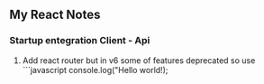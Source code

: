 ## My React Notes

### Startup entegration Client - Api
1. Add react router but in v6 some of features deprecated so use ```javascript
console.log("Hello world!);

```

